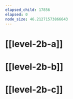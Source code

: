 ```yaml
---
elapsed_child: 17856
elapsed: 0
node_size: 46.21271573866643
---
```

# [[level-2b-a]]
# [[level-2b-b]]
# [[level-2b-c]]